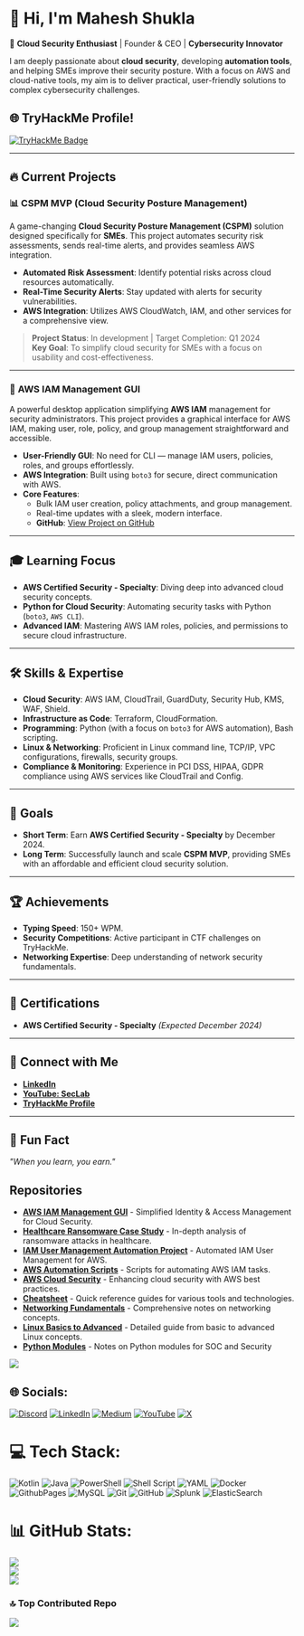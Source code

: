 # 👋 Hi, I'm **Mahesh Shukla**

🚀 **Cloud Security Enthusiast** | Founder & CEO | **Cybersecurity Innovator**

I am deeply passionate about **cloud security**, developing **automation tools**, and helping SMEs improve their security posture. With a focus on AWS and cloud-native tools, my aim is to deliver practical, user-friendly solutions to complex cybersecurity challenges.

## 🌐 **TryHackMe Profile!**

[![TryHackMe Badge](https://tryhackme-badges.s3.amazonaws.com/JailBreaker.png)](https://tryhackme.com/p/JailBreaker)

---

## 🔥 **Current Projects**

### 📊 **CSPM MVP (Cloud Security Posture Management)**

A game-changing **Cloud Security Posture Management (CSPM)** solution designed specifically for **SMEs**. This project automates security risk assessments, sends real-time alerts, and provides seamless AWS integration.

- **Automated Risk Assessment**: Identify potential risks across cloud resources automatically.
- **Real-Time Security Alerts**: Stay updated with alerts for security vulnerabilities.
- **AWS Integration**: Utilizes AWS CloudWatch, IAM, and other services for a comprehensive view.

> **Project Status**: In development | Target Completion: Q1 2024  
> **Key Goal**: To simplify cloud security for SMEs with a focus on usability and cost-effectiveness.

---

### 🔐 **AWS IAM Management GUI**

A powerful desktop application simplifying **AWS IAM** management for security administrators. This project provides a graphical interface for AWS IAM, making user, role, policy, and group management straightforward and accessible.

- **User-Friendly GUI**: No need for CLI — manage IAM users, policies, roles, and groups effortlessly.
- **AWS Integration**: Built using `boto3` for secure, direct communication with AWS.
- **Core Features**:
    - Bulk IAM user creation, policy attachments, and group management.
    - Real-time updates with a sleek, modern interface.
    - **GitHub**: [View Project on GitHub](https://github.com/MaheshShukla1/AWS-IAM-Management-GUI)

---

## 🎓 **Learning Focus**

- **AWS Certified Security - Specialty**: Diving deep into advanced cloud security concepts.
- **Python for Cloud Security**: Automating security tasks with Python (`boto3`, `AWS CLI`).
- **Advanced IAM**: Mastering AWS IAM roles, policies, and permissions to secure cloud infrastructure.

---

## 🛠️ **Skills & Expertise**

- **Cloud Security**: AWS IAM, CloudTrail, GuardDuty, Security Hub, KMS, WAF, Shield.
- **Infrastructure as Code**: Terraform, CloudFormation.
- **Programming**: Python (with a focus on `boto3` for AWS automation), Bash scripting.
- **Linux & Networking**: Proficient in Linux command line, TCP/IP, VPC configurations, firewalls, security groups.
- **Compliance & Monitoring**: Experience in PCI DSS, HIPAA, GDPR compliance using AWS services like CloudTrail and Config.

---

## 🚀 **Goals**

- **Short Term**: Earn **AWS Certified Security - Specialty** by December 2024.
- **Long Term**: Successfully launch and scale **CSPM MVP**, providing SMEs with an affordable and efficient cloud security solution.

---

## 🏆 **Achievements**

- **Typing Speed**: 150+ WPM.
- **Security Competitions**: Active participant in CTF challenges on TryHackMe.
- **Networking Expertise**: Deep understanding of network security fundamentals.

---

## 🎯 **Certifications**

- **AWS Certified Security - Specialty** _(Expected December 2024)_

---

## 🔗 **Connect with Me**

- **[LinkedIn](https://www.linkedin.com/in/mahesh-shukla/)**
- **[YouTube: SecLab](https://www.youtube.com/channel/SecLab)**
- **[TryHackMe Profile](https://tryhackme.com/p/JailBreaker)**

---

## 🌟 **Fun Fact**

_"When you learn, you earn."_

## Repositories

- [**AWS IAM Management GUI**](https://github.com/MaheshShukla1/AWS-IAM-Management-GUI) - Simplified Identity & Access Management for Cloud Security.
- [**Healthcare Ransomware Case Study**](https://github.com/MaheshShukla1/Healthcare-Ransomware-Case-Study) - In-depth analysis of ransomware attacks in healthcare.
- [**IAM User Management Automation Project**](https://github.com/MaheshShukla1/iam-user-management-automation) - Automated IAM User Management for AWS.
- [**AWS Automation Scripts**](https://github.com/MaheshShukla1/aws-iam-automation-scripts) - Scripts for automating AWS IAM tasks.
- [**AWS Cloud Security**](https://github.com/MaheshShukla1/Aws-cloud-security) - Enhancing cloud security with AWS best practices.
- [**Cheatsheet**](https://github.com/MaheshShukla1/Cheatsheet) - Quick reference guides for various tools and technologies.
- [**Networking Fundamentals**](https://github.com/MaheshShukla1/Networking_Notes_2024) - Comprehensive notes on networking concepts.
- [**Linux Basics to Advanced**](https://github.com/MaheshShukla1/Linux-Basics-To-Advanced) - Detailed guide from basic to advanced Linux concepts.
- [**Python Modules**](https://github.com/MaheshShukla1/Python-SOC-Security-notes) - Notes on Python modules for SOC and Security
  
[![](https://visitcount.itsvg.in/api?id=MaheshShukla1&label=Active&pretty=true)](https://visitcount.itsvg.in)

## 🌐 Socials:
[![Discord](https://img.shields.io/badge/Discord-%237289DA.svg?logo=discord&logoColor=white)](https://discord.gg/unnfwjw2sR) [![LinkedIn](https://img.shields.io/badge/LinkedIn-%230077B5.svg?logo=linkedin&logoColor=white)](https://www.linkedin.com/in/maheshshukla01/) [![Medium](https://img.shields.io/badge/Medium-12100E?logo=medium&logoColor=white)](https://medium.com/@Mahesh_Shukla) [![YouTube](https://img.shields.io/badge/YouTube-%23FF0000.svg?logo=YouTube&logoColor=white)](https://www.youtube.com/channel/UCa_oZ3SJu1z24ZRkOpLbc7Q) [![X](https://img.shields.io/badge/X-black.svg?logo=X&logoColor=white)](https://x.com/Maheshshukla011)

# 💻 Tech Stack:
![Kotlin](https://img.shields.io/badge/kotlin-%237F52FF.svg?style=plastic&logo=kotlin&logoColor=white) ![Java](https://img.shields.io/badge/java-%23ED8B00.svg?style=plastic&logo=openjdk&logoColor=white) ![PowerShell](https://img.shields.io/badge/PowerShell-%235391FE.svg?style=plastic&logo=powershell&logoColor=white) ![Shell Script](https://img.shields.io/badge/shell_script-%23121011.svg?style=plastic&logo=gnu-bash&logoColor=white) ![YAML](https://img.shields.io/badge/yaml-%23ffffff.svg?style=plastic&logo=yaml&logoColor=151515) ![Docker](https://img.shields.io/badge/docker-%230db7ed.svg?style=plastic&logo=docker&logoColor=white) ![GithubPages](https://img.shields.io/badge/github%20pages-121013?style=plastic&logo=github&logoColor=white) ![MySQL](https://img.shields.io/badge/mysql-4479A1.svg?style=plastic&logo=mysql&logoColor=white) ![Git](https://img.shields.io/badge/git-%23F05033.svg?style=plastic&logo=git&logoColor=white) ![GitHub](https://img.shields.io/badge/github-%23121011.svg?style=plastic&logo=github&logoColor=white) ![Splunk](https://img.shields.io/badge/splunk-%23000000.svg?style=plastic&logo=splunk&logoColor=white) ![ElasticSearch](https://img.shields.io/badge/-ElasticSearch-005571?style=plastic&logo=elasticsearch)

# 📊 GitHub Stats:
![](https://github-readme-stats.vercel.app/api?username=MaheshShukla1&theme=dark&hide_border=true&include_all_commits=true&count_private=true)<br/>
![](https://github-readme-streak-stats.herokuapp.com/?user=MaheshShukla1&theme=dark&hide_border=true)<br/>
![](https://github-readme-stats.vercel.app/api/top-langs/?username=MaheshShukla1&theme=dark&hide_border=true&layout=compact)

### 🔝 Top Contributed Repo
![](https://github-contributor-stats.vercel.app/api?username=MaheshShukla1&limit=5&theme=dark&combine_all_yearly_contributions=true)


